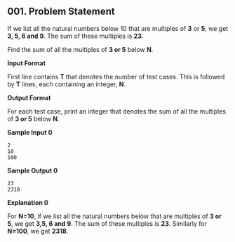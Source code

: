 ## 001. Problem Statement

If we list all the natural numbers below 10 that are multiples of **3** or **5**, we get **3, 5, 6 and 9**. The sum of
these multiples is **23**.

Find the sum of all the multiples of **3 or 5** below **N**.

**Input Format**

First line contains **T** that denotes the number of test cases. This is followed by **T** lines, each containing an integer, **N**.

**Output Format**

For each test case, print an integer that denotes the sum of all the multiples of **3 or 5** below **N**.

**Sample Input 0**

    2
    10
    100

**Sample Output 0**

    23
    2318


**Explanation 0**

For **N=10**, if we list all the natural numbers below that are multiples of **3 or 5**, we get **3,5, 6 and 9**.
The sum of these multiples is **23**.
Similarly for **N=100**, we get **2318**.
